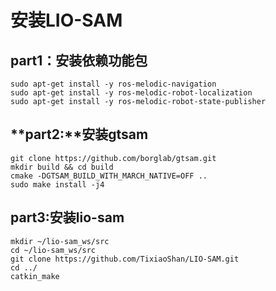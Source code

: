 # 安装LIO-SAM 

## **part1**：安装依赖功能包 

```
sudo apt-get install -y ros-melodic-navigation 
sudo apt-get install -y ros-melodic-robot-localization 
sudo apt-get install -y ros-melodic-robot-state-publisher 
```

 

## **part2:**安装gtsam

```
git clone https://github.com/borglab/gtsam.git 
mkdir build && cd build 
cmake -DGTSAM_BUILD_WITH_MARCH_NATIVE=OFF .. 
sudo make install -j4 
```

 

## part3:安装lio-sam

```
mkdir ~/lio-sam_ws/src 
cd ~/lio-sam_ws/src 
git clone https://github.com/TixiaoShan/LIO-SAM.git 
cd ../ 
catkin_make 
```

 